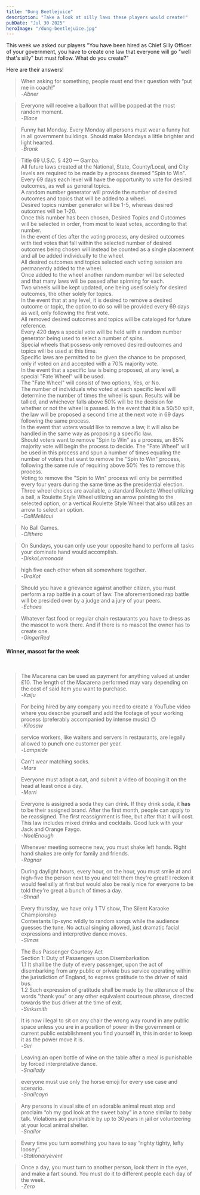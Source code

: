 ```yaml
---
title: "Dung Beetlejuice"
description: "Take a look at silly laws these players would create!"
pubDate: "Jul 30 2025"
heroImage: "/dung-beetlejuice.jpg"
---
```


This week we asked our players "You have been hired as Chief Silly Officer of your government, you have to create one law that everyone will go "well that's silly" but must follow. What do you create?" 

Here are their answers!

>When asking for something, people must end their question with “put me in coach!”<br>
>-<cite>Abner</cite>

>Everyone will receive a balloon that will be popped at the most random moment.<br>
>-<cite>Blace</cite>

>Funny hat Monday. Every Monday all persons must wear a funny hat in all government buildings. Should make Mondays a little brighter and light hearted.<br>
>-<cite>Bronk</cite>

>Title 69 U.S.C. § 420 — Gamba. <br>
>All future laws created at the National, State, County/Local, and City levels are required to be made by a process deemed "Spin to Win". <br>
>Every 69 days each level will have the opportunity to vote for desired outcomes, as well as general topics. <br>
>A random number generator will provide the number of desired outcomes and topics that will be added to a wheel.<br>
>Desired topics number generator will be 1-5, whereas desired outcomes will be 1-20.<br>
>Once this number has been chosen, Desired Topics and Outcomes will be selected in order, from most to least votes, according to that number.<br>
>In the event of ties after the voting process, any desired outcomes with tied votes that fall within the selected number of desired outcomes being chosen will instead be counted as a single placement and all be added individually to the wheel.<br>
>All desired outcomes and topics selected each voting session are permanently added to the wheel.<br>
>Once added to the wheel another random number will be selected and that many laws will be passed after spinning for each.<br>
>Two wheels will be kept updated, one being used solely for desired outcomes, the other solely for topics.<br>
>In the event that at any level, it is desired to remove a desired outcome or topic, the option to do so will be provided every 69 days as well, only following the first vote.<br>
>All removed desired outcomes and topics will be cataloged for future reference.<br>
>Every 420 days a special vote will be held with a random number generator being used to select a number of spins. <br>
>Special wheels that possess only removed desired outcomes and topics will be used at this time.<br>
>Specific laws are permitted to be given the chance to be proposed, only if voted on and accepted with a 70% majority vote. <br>
>In the event that a specific law is being proposed, at any level, a special "Fate Wheel" will be used.<br>
>The "Fate Wheel" will consist of two options, Yes, or No.<br>
>The number of individuals who voted at each specific level will determine the number of times the wheel is spun. Results will be tallied, and whichever falls above 50% will be the decision for whether or not the wheel is passed.
>In the event that it is a 50/50 split, the law will be proposed a second time at the next vote in 69 days following the same process.<br>
>In the event that voters would like to remove a law, it will also be handled in the same way as proposing a specific law.<br>
>Should voters want to remove "Spin to Win" as a process, an 85% majority vote will begin the process to decide. The "Fate Wheel" will be used in this process and spun a number of times equaling the number of voters that want to remove the "Spin to Win" process, following the same rule of requiring above 50% Yes to remove this process. <br>
>Voting to remove the "Spin to Win" process will only be permitted every four years during the same time as the presidential election.<br>
>Three wheel choices are available, a standard Roulette Wheel utilizing a ball, a Roulette Style Wheel utilizing an arrow pointing to the selected option, or a vertical Roulette Style Wheel that also utilizes an arrow to select an option.<br>
>-<cite>CallMeMaui</cite>

>No Ball Games.<br>
>-<cite>Clithero</cite>

>On Sundays, you can only use your opposite hand to perform all tasks your dominate hand would accomplish.<br>
>-<cite>DiskoLemonade</cite>

>high five each other when sit somewhere together.<br>
>-<cite>DraKot</cite>

>Should you have a grievance against another citizen, you must perform a rap battle in a court of law. The aforementioned rap battle will be presided over by a judge and a jury of your peers.<br>
>-<cite>Echoes</cite>

>Whatever fast food or regular chain restaurants you have to dress as the mascot to work there. And if there is no mascot the owner has to create one.<br>
>-<cite>GingerRed</cite>

<h4>Winner, mascot for the week</h4><br>

>The Macarena can be used as payment for anything valued at under £10. The length of the Macarena performed may vary depending on the cost of said item you want to purchase.<br>
>-<cite>Kaiju</cite>

>For being hired by any company you need to create a YouTube video where you describe yourself and add the footage of your working process (preferably accompanied by intense music) 🙃<br>
>-<cite>Kilosaw</cite>

>service workers, like waiters and servers in restaurants, are legally allowed to punch one customer per year.<br>
>-<cite>Lampside</cite>

>Can't wear matching socks.<br>
>-<cite>Mars</cite>

>Everyone must adopt a cat, and submit a video of booping it on the head at least once a day.<br>
>-<cite>Merri</cite>

>Everyone is assigned a soda they can drink. If they drink soda, it <strong>has</strong> to be their assigned brand. After the first month, people can apply to be reassigned. The first reassignment is free, but after that it will cost. This law includes mixed drinks and cocktails. Good luck with your Jack and Orange Faygo.<br>
>-<cite>NoelEnough</cite>

>Whenever meeting someone new, you must shake left hands. Right hand shakes are only for family and friends.<br>
>-<cite>Ragnar</cite>

>During daylight hours, every hour, on the hour, you must smile at and high-five the person next to you and tell them they're great! I reckon it would feel silly at first but would also be really nice for everyone to be told they're great a bunch of times a day.<br>
>-<cite>Shnail</cite>

>Every thursday, we have only 1 TV show, The Silent Karaoke Championship<br>
>Contestants lip-sync wildly to random songs while the audience guesses the tune. No actual singing allowed, just dramatic facial expressions and interpretive dance moves.<br>
>-<cite>Simas</cite>

>The Bus Passenger Courtesy Act<br>
>Section 1: Duty of Passengers upon Disembarkation<br>
>1.1 It shall be the duty of every passenger, upon the act of disembarking from any public or private bus service operating within the jurisdiction of England, to express gratitude to the driver of said bus.<br>
>1.2 Such expression of gratitude shall be made by the utterance of the words "thank you" or any other equivalent courteous phrase, directed towards the bus driver at the time of exit.<br>
>-<cite>Sinksmith</cite>

>It is now illegal to sit on any chair the wrong way round in any public space unless you are in a position of power in the government or current public establishment you find yourself in, this in order to keep it as the power move it is.<br>
>-<cite>Siri</cite>

>Leaving an open bottle of wine on the table after a meal is punishable by forced interpretative dance.<br>
>-<cite>Snailady</cite>

>everyone must use only the horse emoji for every use case and scenario.<br>
>-<cite>Snailcayn</cite>

>Any persons in visual site of an adorable animal must stop and proclaim “oh my god look at the sweet baby” in a tone similar to baby talk. Violations are punishable by up to 30years in jail or volunteering at your local animal shelter.<br>
>-<cite>Snailor</cite>

>Every time you turn something you have to say “righty tighty, lefty loosey”.<br>
>-<cite>Stationaryevent</cite>

>Once a day, you must turn to another person, look them in the eyes, and make a fart sound. You must do it to different people each day of the week.<br>
>-<cite>Zero</cite>